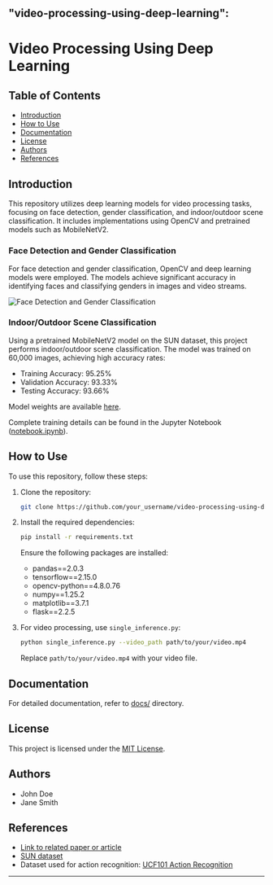 "video-processing-using-deep-learning":
---

# Video Processing Using Deep Learning

## Table of Contents
- [Introduction](#introduction)
- [How to Use](#how-to-use)
- [Documentation](#documentation)
- [License](#license)
- [Authors](#authors)
- [References](#references)

## Introduction
This repository utilizes deep learning models for video processing tasks, focusing on face detection, gender classification, and indoor/outdoor scene classification. It includes implementations using OpenCV and pretrained models such as MobileNetV2.

### Face Detection and Gender Classification
For face detection and gender classification, OpenCV and deep learning models were employed. The models achieve significant accuracy in identifying faces and classifying genders in images and video streams.

![Face Detection and Gender Classification](path/to/image.png)

### Indoor/Outdoor Scene Classification
Using a pretrained MobileNetV2 model on the SUN dataset, this project performs indoor/outdoor scene classification. The model was trained on 60,000 images, achieving high accuracy rates:

- Training Accuracy: 95.25%
- Validation Accuracy: 93.33%
- Testing Accuracy: 93.66%

Model weights are available [here](link/to/idod.weights.h5).

Complete training details can be found in the Jupyter Notebook ([notebook.ipynb](link/to/notebook.ipynb)).

## How to Use
To use this repository, follow these steps:

1. Clone the repository:
   ```bash
   git clone https://github.com/your_username/video-processing-using-deep-learning.git
   ```
2. Install the required dependencies:
   ```bash
   pip install -r requirements.txt
   ```
   Ensure the following packages are installed:
   - pandas==2.0.3
   - tensorflow==2.15.0
   - opencv-python==4.8.0.76
   - numpy==1.25.2
   - matplotlib==3.7.1
   - flask==2.2.5

3. For video processing, use `single_inference.py`:
   ```bash
   python single_inference.py --video_path path/to/your/video.mp4
   ```
   Replace `path/to/your/video.mp4` with your video file.

## Documentation
For detailed documentation, refer to [docs/](link/to/docs/) directory.

## License
This project is licensed under the [MIT License](link/to/license).

## Authors
- John Doe
- Jane Smith

## References
- [Link to related paper or article](link/to/paper)
- [SUN dataset](link/to/SUN/dataset)
- Dataset used for action recognition: [UCF101 Action Recognition](https://www.kaggle.com/datasets/matthewjansen/ucf101-action-recognition)

---
